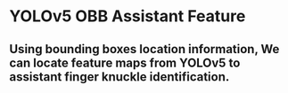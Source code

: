 # YOLOv5 OBB Assistant Feature
## Using bounding boxes location information, We can locate feature maps from YOLOv5 to assistant finger knuckle identification.

